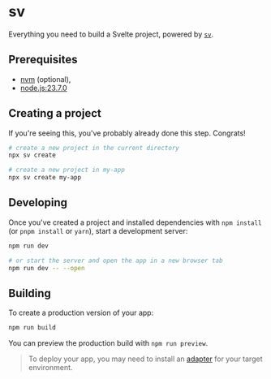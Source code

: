 # sv

Everything you need to build a Svelte project, powered by [`sv`](https://github.com/sveltejs/cli).

## Prerequisites
* [nvm](https://github.com/nvm-sh/nvm) (optional),
* [node.js:23.7.0](https://nodejs.org/en/blog/release/v23.7.0)

## Creating a project

If you're seeing this, you've probably already done this step. Congrats!

```bash
# create a new project in the current directory
npx sv create

# create a new project in my-app
npx sv create my-app
```

## Developing

Once you've created a project and installed dependencies with `npm install` (or `pnpm install` or `yarn`), start a development server:

```bash
npm run dev

# or start the server and open the app in a new browser tab
npm run dev -- --open
```

## Building

To create a production version of your app:

```bash
npm run build
```

You can preview the production build with `npm run preview`.

> To deploy your app, you may need to install an [adapter](https://svelte.dev/docs/kit/adapters) for your target environment.
